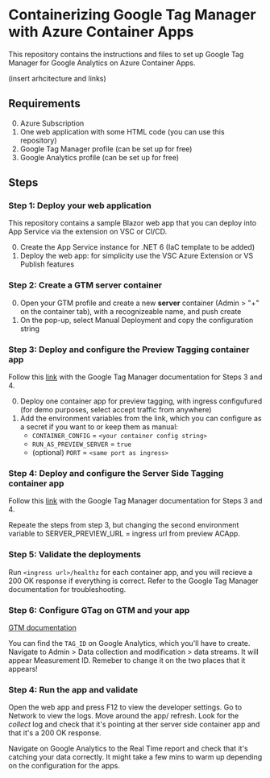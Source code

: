 # Containerizing Google Tag Manager with Azure Container Apps

This repository contains the instructions and files to set up Google Tag Manager for Google Analytics on Azure Container Apps.

(insert arhcitecture and links)

## Requirements
0. Azure Subscription
1. One web application with some HTML code (you can use this repository)
2. Google Tag Manager profile (can be set up for free)
3. Google Analytics profile (can be set up for free)

## Steps
### Step 1: Deploy your web application
This repository contains a sample Blazor web app that you can deploy into App Service via the extension on VSC or CI/CD.

0. Create the App Service instance for .NET 6 (IaC template to be added)
1. Deploy the web app: for simplicity use the VSC Azure Extension or VS Publish features

### Step 2: Create a GTM server container
0. Open your GTM profile and create a new **server** container (Admin > "+" on the container tab), with a recognizeable name, and push create
1. On the pop-up, select Manual Deployment and copy the configuration string

### Step 3: Deploy and configure the Preview Tagging container app

Follow this [link](https://developers.google.com/tag-platform/tag-manager/server-side/manual-setup-guide) with the Google Tag Manager documentation for Steps 3 and 4.

0. Deploy one container app for preview tagging, with ingress configufured (for demo purposes, select accept traffic from anywhere)
1. Add the environment variables from the link, which you can configure as a secret if you want to or keep them as manual:
    - `CONTAINER_CONFIG` = `<your container config string>`
    - `RUN_AS_PREVIEW_SERVER` = `true`
    - (optional) `PORT` = `<same port as ingress>`

### Step 4: Deploy and configure the Server Side Tagging container app

Follow this [link](https://developers.google.com/tag-platform/tag-manager/server-side/manual-setup-guide) with the Google Tag Manager documentation for Steps 3 and 4.

Repeate the steps from step 3, but changing the second environment variable to SERVER_PREVIEW_URL = ingress url from preview ACApp.

### Step 5: Validate the deployments
Run `<ingress url>/healthz` for each container app, and you will recieve a 200 OK response if everything is correct. Refer to the Google Tag Manager documentation for troubleshooting.

### Step 6: Configure GTag on GTM and your app

[GTM documentation](https://developers.google.com/tag-platform/tag-manager/server-side/intro#configure_gtagjs)

You can find the `TAG_ID` on Google Analytics, which you'll have to create. Navigate to Admin > Data collection and modification > data streams. It will appear Measurement ID. Remeber to change it on the two places that it appears!

### Step 4: Run the app and validate
Open the web app and press F12 to view the developer settings. Go to Network to view the logs. Move around the app/ refresh. Look for the *collect* log and check that it's pointing at ther server side container app and that it's a 200 OK response.

Navigate on Google Analytics to the Real Time report and check that it's catching your data correctly. It might take a few mins to warm up depending on the configuration for the apps.